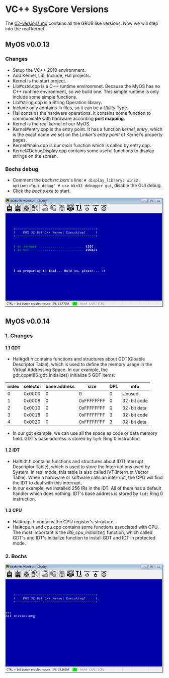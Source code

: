 # VC++ SysCore Versions

The [02-versions.md](./02-versions.md) contains all the GRUB like versions. Now we will step into the real kernel.

## MyOS v0.0.13

### Changes

- Setup the VC++ 2010 environment.
- Add Kernel, Lib, Include, Hal projects.
- Kernel is the start project.
- Lib#cstd.cpp is a C++ runtime environmnet. Because the MyOS has no C++ runtime environment, so we build one. This simple runtime is only include some simple functions.
- Lib#string.cpp is a String Operation library.
- Include only contains .h files, so it can be a *Utility* Type.
- Hal contains the hardware operations. It contains some function to communicate with hardware according **port mapping**.
- Kernel is the real kernel of our MyOS.
- Kernel#entry.cpp is the entry point. It has a function *kernel_entry*, which is the exact name we set on the *Linker's entry point* of Kernel's property pages.
- Kernel#main.cpp is our *main* function which is called by entry.cpp.
- Kernel#DebugDisplay.cpp contains some useful functions to display strings on the screen.

### Bochs debug

- Comment the  *bochsrc.bxrx*'s line: `# display_library: win32, options="gui_debug" # use Win32 debugger gui`, disable the GUI debug.
- Click the *bochs.exe* to start.

![first print](img/2019-01-31-20-41-25.png)

## MyOS v0.0.14

### 1. Changes

#### 1.1 GDT

- Hal#gdt.h contains functions and structures about GDT(Gloable Descriptor Table), which is used to define the memory usage in the Virtual Addressing Space. In our example, the gdt.cpp#i86_gdt_initialize() initialize 5 GDT items:

| index | selector | base address | size       | DPL | info        |
|-------|----------|--------------|------------|-----|-------------|
| 0     | 0x0000   | 0            | 0          | 0   | Unused      |
| 1     | 0x0008   | 0            | 0xFFFFFFFF | 0   | 32-bit code |
| 2     | 0x0010   | 0            | 0xFFFFFFFF | 0   | 32-bit data |
| 3     | 0x0018   | 0            | 0xFFFFFFFF | 3   | 32-bit code |
| 4     | 0x0020   | 0            | 0xFFFFFFFF | 3   | 32-bit data |

- In our gdt example, we can use all the space as code or data memory field. GDT's base address is stored by `lgdt` Ring 0 instruction.

#### 1.2 IDT

- Hal#idt.h contains functions and structures about IDT(Interrupt Descriptor Table), which is used to store the Interruptions used by System. In real mode, this table is also called IVT(Interrupt Vector Table). When a hardware or software calls an interrupt, the CPU will find the IDT to deal with this interrupt.
- In our example, we installed 256 IRs in the IDT. All of them has a default handler which does nothing. IDT's base address is stored by `lidt` Ring 0 instruction.

#### 1.3 CPU

- Hal#regs.h contains the CPU register's structure.
- Hal#cpu.h and cpu.cpp contains some functions associated with CPU. The most important is the *i86_cpu_initialize()* function, which called GDT's and IDT's initialize function to install GDT and IDT in protected mode.

### 2. Bochs

![initialize](img/2019-02-11-22-46-22.png)
